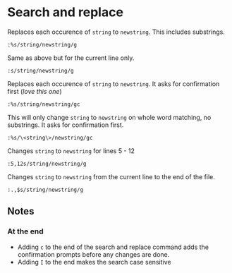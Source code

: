 # Search and replace

Replaces each occurence of `string` to `newstring`. This includes substrings.

```vim
:%s/string/newstring/g
```

Same as above but for the current line only.

```vim
:s/string/newstring/g
```

Replaces each occurence of `string` to `newstring`. It asks for confirmation first (_love this one_)

```vim
:%s/string/newstring/gc
```

This will only change `string` to `newstring` on whole word matching, no substrings. It asks for confirmation first.

```vim
:%s/\<string\>/newstring/gc
```

Changes `string` to `newstring` for lines 5 - 12

```vim
:5,12s/string/newstring/g
```

Changes `string` to `newstring` from the current line to the end of the file.

```vim
:.,$s/string/newstring/g	
```

## Notes

### At the end

* Adding `c` to the end of the search and replace command adds the confirmation prompts before any changes are done.
* Adding `I` to the end makes the search case sensitive






